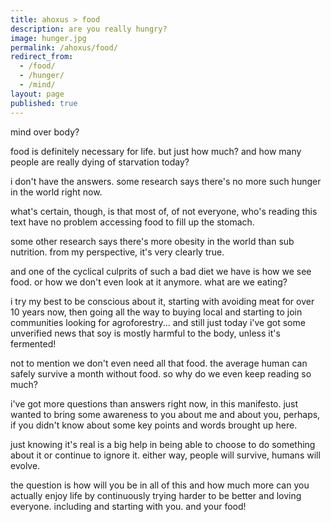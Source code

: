 ```yaml
---
title: ahoxus > food
description: are you really hungry?
image: hunger.jpg
permalink: /ahoxus/food/
redirect_from:
  - /food/
  - /hunger/
  - /mind/
layout: page
published: true
---
```


mind over body?

food is definitely necessary for life. but just how much? and how many people are really dying of starvation today?

i don't have the answers. some research says there's no more such hunger in the world right now.

what's certain, though, is that most of, of not everyone, who's reading this text have no problem accessing food to fill up the stomach.

some other research says there's more obesity in the world than sub nutrition. from my perspective, it's very clearly true.

and one of the cyclical culprits of such a bad diet we have is how we see food. or how we don't even look at it anymore. what are we eating?

i try my best to be conscious about it, starting with avoiding meat for over 10 years now, then going all the way to buying local and starting to join communities looking for agroforestry... and still just today i've got some unverified news that soy is mostly harmful to the body, unless it's fermented!

not to mention we don't even need all that food. the average human can safely survive a month without food. so why do we even keep reading so much?

i've got more questions than answers right now, in this manifesto. just wanted to bring some awareness to you about me and about you, perhaps, if you didn't know about some key points and words brought up here.

just knowing it's real is a big help in being able to choose to do something about it or continue to ignore it. either way, people will survive, humans will evolve.

the question is how will you be in all of this and how much more can you actually enjoy life by continuously trying harder to be better and loving everyone. including and starting with you. and your food!

